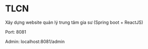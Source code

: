 # TLCN
Xây dựng website quản lý trung tâm gia sư (Spring boot + ReactJS)

Port: 8081

Admin: localhost:8081/admin
